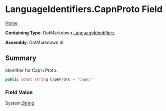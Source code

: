 <a name="_top"></a>

# LanguageIdentifiers\.CapnProto Field

[Home](../../../README.md#_top)

**Containing Type**: DotMarkdown\.[LanguageIdentifiers](../README.md#_top)

**Assembly**: DotMarkdown\.dll

## Summary

Identifier for Cap’n Proto\.

```csharp
public const string CapnProto = "capnp"
```

### Field Value

System\.[String](https://docs.microsoft.com/en-us/dotnet/api/system.string)

